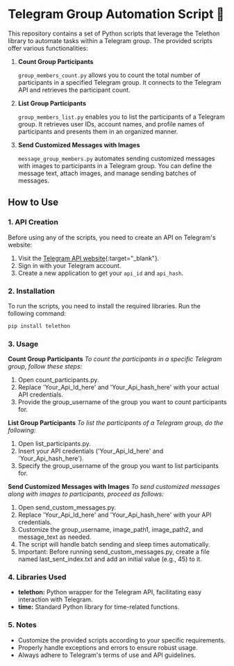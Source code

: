 # Telegram Group Automation Script 📲

This repository contains a set of Python scripts that leverage the Telethon library to automate tasks within a Telegram group. The provided scripts offer various functionalities:

1. **Count Group Participants**

   `group_members_count.py` allows you to count the total number of participants in a specified Telegram group. It connects to the Telegram API and retrieves the participant count.

2. **List Group Participants**

   `group_members_list.py` enables you to list the participants of a Telegram group. It retrieves user IDs, account names, and profile names of participants and presents them in an organized manner.

3. **Send Customized Messages with Images**

   `message_group_members.py` automates sending customized messages with images to participants in a Telegram group. You can define the message text, attach images, and manage sending batches of messages.

## How to Use

### 1. API Creation

Before using any of the scripts, you need to create an API on Telegram's website:
1. Visit the [Telegram API website](https://my.telegram.org/auth?to=apps){:target="_blank"}.
2. Sign in with your Telegram account.
3. Create a new application to get your `api_id` and `api_hash`.

### 2. Installation
To run the scripts, you need to install the required libraries. Run the following command:

```bash
pip install telethon
```
### 3. Usage
**Count Group Participants**
*To count the participants in a specific Telegram group, follow these steps:*
1. Open count_participants.py.
2. Replace 'Your_Api_Id_here' and 'Your_Api_hash_here' with your actual API credentials.
3. Provide the group_username of the group you want to count participants for.

**List Group Participants**
*To list the participants of a Telegram group, do the following:*
1. Open list_participants.py.
2. Insert your API credentials ('Your_Api_Id_here' and 'Your_Api_hash_here').
3. Specify the group_username of the group you want to list participants for.

**Send Customized Messages with Images**
*To send customized messages along with images to participants, proceed as follows:*
1. Open send_custom_messages.py.
2. Replace 'Your_Api_Id_here' and 'Your_Api_hash_here' with your API credentials.
3. Customize the group_username, image_path1, image_path2, and message_text as needed.
4. The script will handle batch sending and sleep times automatically.
5. Important: Before running send_custom_messages.py, create a file named last_sent_index.txt and add an initial value (e.g., 45) to it.

### 4. Libraries Used
* **telethon:** Python wrapper for the Telegram API, facilitating easy interaction with Telegram.
* **time:** Standard Python library for time-related functions.

### 5. Notes
* Customize the provided scripts according to your specific requirements.
* Properly handle exceptions and errors to ensure robust usage.
* Always adhere to Telegram's terms of use and API guidelines.
